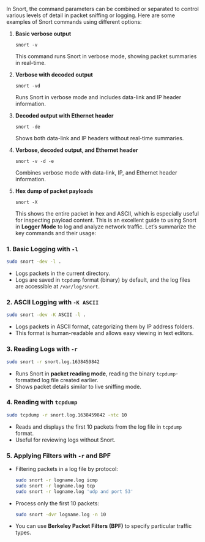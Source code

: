 In Snort, the command parameters can be combined or separated to control various levels of detail in packet sniffing or logging. Here are some examples of Snort commands using different options:

1. **Basic verbose output**  
   ```
   snort -v
   ```
   This command runs Snort in verbose mode, showing packet summaries in real-time.

2. **Verbose with decoded output**  
   ```
   snort -vd
   ```
   Runs Snort in verbose mode and includes data-link and IP header information.

3. **Decoded output with Ethernet header**  
   ```
   snort -de
   ```
   Shows both data-link and IP headers without real-time summaries.

4. **Verbose, decoded output, and Ethernet header**  
   ```
   snort -v -d -e
   ```
   Combines verbose mode with data-link, IP, and Ethernet header information.

5. **Hex dump of packet payloads**  
   ```
   snort -X
   ```
   This shows the entire packet in hex and ASCII, which is especially useful for inspecting payload content.
   This is an excellent guide to using Snort in **Logger Mode** to log and analyze network traffic. Let’s summarize the key commands and their usage:

### 1. **Basic Logging with `-l`**
   ```bash
   sudo snort -dev -l .
   ```
   - Logs packets in the current directory.
   - Logs are saved in `tcpdump` format (binary) by default, and the log files are accessible at `/var/log/snort`.

### 2. **ASCII Logging with `-K ASCII`**
   ```bash
   sudo snort -dev -K ASCII -l .
   ```
   - Logs packets in ASCII format, categorizing them by IP address folders.
   - This format is human-readable and allows easy viewing in text editors.

### 3. **Reading Logs with `-r`**
   ```bash
   sudo snort -r snort.log.1638459842
   ```
   - Runs Snort in **packet reading mode**, reading the binary `tcpdump`-formatted log file created earlier.
   - Shows packet details similar to live sniffing mode.

### 4. **Reading with `tcpdump`**
   ```bash
   sudo tcpdump -r snort.log.1638459842 -ntc 10
   ```
   - Reads and displays the first 10 packets from the log file in `tcpdump` format.
   - Useful for reviewing logs without Snort.

### 5. **Applying Filters with `-r` and BPF**
   - Filtering packets in a log file by protocol:
     ```bash
     sudo snort -r logname.log icmp
     sudo snort -r logname.log tcp
     sudo snort -r logname.log 'udp and port 53'
     ```
   - Process only the first 10 packets:
     ```bash
     sudo snort -dvr logname.log -n 10
     ```
   - You can use **Berkeley Packet Filters (BPF)** to specify particular traffic types.


